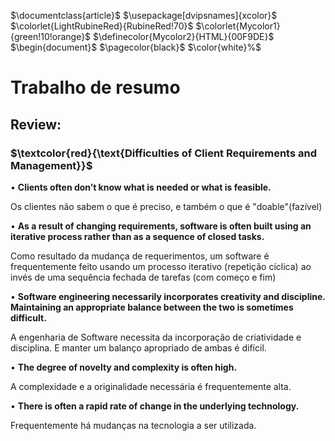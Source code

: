 $\documentclass{article}$
$\usepackage[dvipsnames]{xcolor}$
$\colorlet{LightRubineRed}{RubineRed!70}$
$\colorlet{Mycolor1}{green!10!orange}$
$\definecolor{Mycolor2}{HTML}{00F9DE}$
$\begin{document}$
$\pagecolor{black}$
$\color{white}%$
# Trabalho de resumo 

## Review:

### $\textcolor{red}{\text{Difficulties of Client Requirements and Management}}$ 


• **Clients often don’t know what is needed or what is feasible.**

 Os clientes não sabem o que é preciso, e também o que é "doable"(fazível)  
  
• **As a result of changing requirements, software is often built using an iterative process rather than as a sequence of closed tasks.**

Como resultado da mudança de requerimentos, um software é frequentemente feito usando um processo iterativo (repetição cíclica) ao invés de uma sequência fechada de tarefas (com começo e fim)
 
• **Software engineering necessarily incorporates creativity and discipline. Maintaining an appropriate balance between the two is sometimes difficult.**

 A engenharia de Software necessita da incorporação de criatividade e disciplina. E manter um balanço apropriado de ambas é difícil. 
 
• **The degree of novelty and complexity is often high.**

A complexidade e a originalidade necessária é frequentemente alta. 
  
• **There is often a rapid rate of change in the underlying technology.**

Frequentemente há mudanças na tecnologia a ser utilizada.
  


